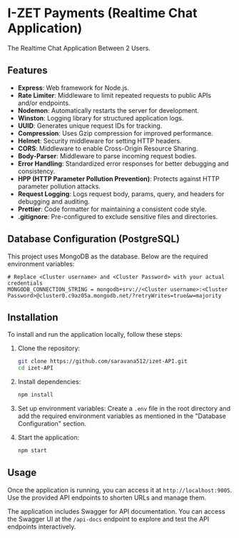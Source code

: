 # I-ZET Payments (Realtime Chat Application)

The Realtime Chat Application Between 2 Users.

## Features

- **Express**: Web framework for Node.js.
- **Rate Limiter**: Middleware to limit repeated requests to public APIs and/or endpoints.
- **Nodemon**: Automatically restarts the server for development.
- **Winston**: Logging library for structured application logs.
- **UUID**: Generates unique request IDs for tracking.
- **Compression**: Uses Gzip compression for improved performance.
- **Helmet**: Security middleware for setting HTTP headers.
- **CORS**: Middleware to enable Cross-Origin Resource Sharing.
- **Body-Parser**: Middleware to parse incoming request bodies.
- **Error Handling**: Standardized error responses for better debugging and consistency.
- **HPP (HTTP Parameter Pollution Prevention)**: Protects against HTTP parameter pollution attacks.
- **Request Logging**: Logs request body, params, query, and headers for debugging and auditing.
- **Prettier**: Code formatter for maintaining a consistent code style.
- **.gitignore**: Pre-configured to exclude sensitive files and directories.

## Database Configuration (PostgreSQL)

This project uses MongoDB as the database. Below are the required environment variables:

```env
# Replace <Cluster username> and <Cluster Password> with your actual credentials
MONGODB_CONNECTION_STRING = mongodb+srv://<Cluster username>:<Cluster Password>@cluster0.c9az05a.mongodb.net/?retryWrites=true&w=majority

```

## Installation

To install and run the application locally, follow these steps:

1. Clone the repository:

    ```sh
    git clone https://github.com/saravana512/izet-API.git
    cd izet-API
    ```

2. Install dependencies:

    ```sh
    npm install
    ```

3. Set up environment variables:
   Create a `.env` file in the root directory and add the required environment variables as mentioned in the "Database Configuration" section.

4. Start the application:
    ```sh
    npm start
    ```

## Usage

Once the application is running, you can access it at `http://localhost:9005`. Use the provided API endpoints to shorten URLs and manage them.

The application includes Swagger for API documentation. You can access the Swagger UI at the `/api-docs` endpoint to explore and test the API endpoints interactively.
